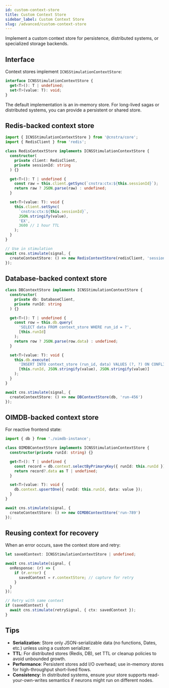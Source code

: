 ```yaml
---
id: custom-context-store
title: Custom Context Store
sidebar_label: Custom Context Store
slug: /advanced/custom-context-store
---
```


Implement a custom context store for persistence, distributed systems, or specialized storage backends.

## Interface

Context stores implement `ICNSStimulationContextStore`:

```ts
interface ICNSStimulationContextStore {
  get<T>(): T | undefined;
  set<T>(value: T): void;
}
```

The default implementation is an in-memory store. For long-lived sagas or distributed systems, you can provide a persistent or shared store.

## Redis-backed context store

```ts
import { ICNSStimulationContextStore } from '@cnstra/core';
import { RedisClient } from 'redis';

class RedisContextStore implements ICNSStimulationContextStore {
  constructor(
    private client: RedisClient,
    private sessionId: string
  ) {}

  get<T>(): T | undefined {
    const raw = this.client.getSync(`cnstra:ctx:${this.sessionId}`);
    return raw ? JSON.parse(raw) : undefined;
  }

  set<T>(value: T): void {
    this.client.setSync(
      `cnstra:ctx:${this.sessionId}`,
      JSON.stringify(value),
      'EX',
      3600 // 1 hour TTL
    );
  }
}

// Use in stimulation
await cns.stimulate(signal, {
  createContextStore: () => new RedisContextStore(redisClient, 'session-123')
});
```

## Database-backed context store

```ts
class DBContextStore implements ICNSStimulationContextStore {
  constructor(
    private db: DatabaseClient,
    private runId: string
  ) {}

  get<T>(): T | undefined {
    const row = this.db.query(
      'SELECT data FROM context_store WHERE run_id = ?',
      [this.runId]
    );
    return row ? JSON.parse(row.data) : undefined;
  }

  set<T>(value: T): void {
    this.db.execute(
      'INSERT INTO context_store (run_id, data) VALUES (?, ?) ON CONFLICT(run_id) DO UPDATE SET data = ?',
      [this.runId, JSON.stringify(value), JSON.stringify(value)]
    );
  }
}

await cns.stimulate(signal, {
  createContextStore: () => new DBContextStore(db, 'run-456')
});
```

## OIMDB-backed context store

For reactive frontend state:

```ts
import { db } from './oimdb-instance';

class OIMDBContextStore implements ICNSStimulationContextStore {
  constructor(private runId: string) {}

  get<T>(): T | undefined {
    const record = db.context.selectByPrimaryKey({ runId: this.runId });
    return record?.data as T | undefined;
  }

  set<T>(value: T): void {
    db.context.upsertOne({ runId: this.runId, data: value });
  }
}

await cns.stimulate(signal, {
  createContextStore: () => new OIMDBContextStore('run-789')
});
```

## Reusing context for recovery

When an error occurs, save the context store and retry:

```ts
let savedContext: ICNSStimulationContextStore | undefined;

await cns.stimulate(signal, {
  onResponse: (r) => {
    if (r.error) {
      savedContext = r.contextStore; // capture for retry
    }
  }
});

// Retry with same context
if (savedContext) {
  await cns.stimulate(retrySignal, { ctx: savedContext });
}
```

## Tips

- **Serialization**: Store only JSON-serializable data (no functions, Dates, etc.) unless using a custom serializer.
- **TTL**: For distributed stores (Redis, DB), set TTL or cleanup policies to avoid unbounded growth.
- **Performance**: Persistent stores add I/O overhead; use in-memory stores for high-throughput short-lived flows.
- **Consistency**: In distributed systems, ensure your store supports read-your-own-writes semantics if neurons might run on different nodes.

